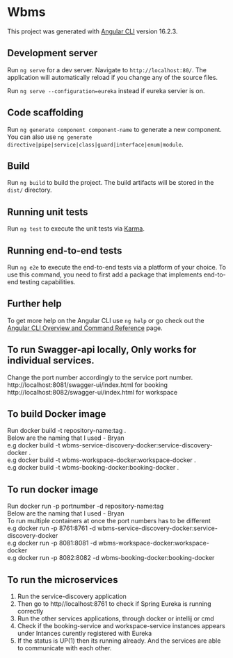 # Wbms

This project was generated with [Angular CLI](https://github.com/angular/angular-cli) version 16.2.3.

## Development server

Run `ng serve` for a dev server. Navigate to `http://localhost:80/`. The application will automatically reload if you change any of the source files.

Run `ng serve --configuration=eureka` instead if eureka servier is on.

## Code scaffolding

Run `ng generate component component-name` to generate a new component. You can also use `ng generate directive|pipe|service|class|guard|interface|enum|module`.

## Build

Run `ng build` to build the project. The build artifacts will be stored in the `dist/` directory.

## Running unit tests

Run `ng test` to execute the unit tests via [Karma](https://karma-runner.github.io).

## Running end-to-end tests

Run `ng e2e` to execute the end-to-end tests via a platform of your choice. To use this command, you need to first add a package that implements end-to-end testing capabilities.

## Further help

To get more help on the Angular CLI use `ng help` or go check out the [Angular CLI Overview and Command Reference](https://angular.io/cli) page.

## To run Swagger-api locally, Only works for individual services.  
Change the port number accordingly to the service port number.  
http://localhost:8081/swagger-ui/index.html for booking  
http://localhost:8082/swagger-ui/index.html for workspace  

## To build Docker image  
Run docker build -t repository-name:tag .  
Below are the naming that I used - Bryan  
e.g docker build -t wbms-service-discovery-docker:service-discovery-docker .  
e.g docker build -t wbms-workspace-docker:workspace-docker .  
e.g docker build -t wbms-booking-docker:booking-docker .  

## To run docker image  
Run docker run -p portnumber -d repository-name:tag  
Below are the naming that I used - Bryan  
To run multiple containers at once the port numbers has to be different  
e.g docker run -p 8761:8761 -d wbms-service-discovery-docker:service-discovery-docker  
e.g docker run -p 8081:8081 -d wbms-workspace-docker:workspace-docker  
e.g docker run -p 8082:8082 -d wbms-booking-docker:booking-docker  

## To run the microservices
1. Run the service-discovery application  
2. Then go to http//localhost:8761 to check if Spring Eureka is running correctly  
3. Run the other services applications, through docker or intellij or cmd
4. Check if the booking-service and workspace-service instances appears under Intances curently registered with Eureka
5. If the status is UP(1) then its running already. And the services are able to communicate with each other.

